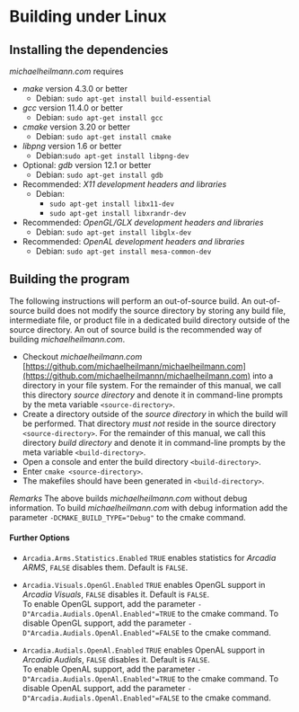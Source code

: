 # Building under Linux

## Installing the dependencies
*michaelheilmann.com* requires
- *make* version 4.3.0 or better
  - Debian: `sudo apt-get install build-essential`
- *gcc* version 11.4.0 or better
  - Debian: `sudo apt-get install gcc`
- *cmake* version 3.20 or better
  - Debian: `sudo apt-get install cmake`
- *libpng* version 1.6 or better
  - Debian:`sudo apt-get install libpng-dev`
- Optional: *gdb* version 12.1 or better
  - Debian: `sudo apt-get install gdb`
- Recommended: *X11 development headers and libraries*
  - Debian:
    - `sudo apt-get install libx11-dev`
    - `sudo apt-get install libxrandr-dev`
- Recommended: *OpenGL/GLX development headers and libraries* 
  - Debian: `sudo apt-get install libglx-dev`
- Recommended: *OpenAL development headers and libraries*
  - Debian: `sudo apt-get install mesa-common-dev`

## Building the program
The following instructions will perform an out-of-source build. An out-of-source build does not modify the source directory
by storing any build file, intermediate file, or product file in a dedicated build directory outside of the source directory.
An out of source build is the recommended way of building *michaelheilmann.com*.

- Checkout *michaelheilmann.com* [https://github.com/michaelheilmann/michaelheilmann.com](https://github.com/michaelheilmannn/michaelheilmann.com) into a directory in your file system.
  For the remainder of this manual, we call this directory *source directory* and denote it in command-line prompts by the meta variable `<source-directory>`.
- Create a directory outside of the *source directory* in which the build will be performed.
  That directory *must not* reside in the source directory `<source-directory>`.
  For the remainder of this manual, we call this directory *build directory* and denote it in command-line prompts by the meta variable `<build-directory>`.
- Open a console and enter the build directory `<build-directory>`.
- Enter `cmake <source-directory>`.
- The makefiles should have been generated in `<build-directory>`.

*Remarks* The above builds *michaelheilmann.com* without debug information. To build *michaelheilmann.com* with debug information add the parameter `-DCMAKE_BUILD_TYPE="Debug"` to the cmake command.

#### Further Options

- `Arcadia.Arms.Statistics.Enabled`
`TRUE` enables statistics for *Arcadia ARMS*, `FALSE` disables them. Default is `FALSE`.

- `Arcadia.Visuals.OpenGl.Enabled`
`TRUE` enables OpenGL support in *Arcadia Visuals*, `FALSE` disables it. Default is `FALSE`.
\
To enable OpenGL support, add the parameter `-D"Arcadia.Audials.OpenAl.Enabled"=TRUE` to the cmake command.
To disable OpenGL support, add the parameter `-D"Arcadia.Audials.OpenAl.Enabled"=FALSE` to the cmake command.
                                                                                                           
- `Arcadia.Audials.OpenAl.Enabled`
`TRUE` enables OpenAL support in *Arcadia Audials*, `FALSE` disables it. Default is `FALSE`.
\
To enable OpenAL support, add the parameter `-D"Arcadia.Audials.OpenAl.Enabled"=TRUE` to the cmake command.
To disable OpenAL support, add the parameter `-D"Arcadia.Audials.OpenAl.Enabled"=FALSE` to the cmake command.
